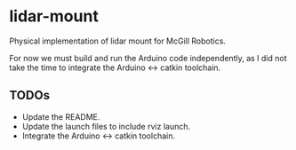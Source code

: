 # lidar-mount
Physical implementation of lidar mount for McGill Robotics.

For now we must build and run the Arduino code independently, as I did not take
the time to integrate the Arduino <-> catkin toolchain.

## TODOs
- Update the README.
- Update the launch files to include rviz launch.
- Integrate the Arduino <-> catkin toolchain.
